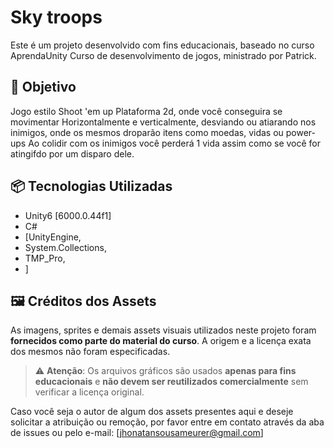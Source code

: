 # Sky troops

Este é um projeto desenvolvido com fins educacionais, baseado no curso AprendaUnity Curso de desenvolvimento de jogos, ministrado por Patrick.

## 🚀 Objetivo
Jogo estilo Shoot 'em up Plataforma 2d, onde você conseguira se movimentar Horizontalmente e verticalmente, 
desviando ou atiarando nos inimigos, onde os mesmos droparão itens como moedas, vidas ou power-ups
Ao colidir com os inimigos você perderá 1 vida assim como se você for atingifdo por um disparo dele.

## 📦 Tecnologias Utilizadas

- Unity6 [6000.0.44f1]
- C#
- [UnityEngine,
- System.Collections,
- TMP_Pro,
- ]

## 🖼️ Créditos dos Assets

As imagens, sprites e demais assets visuais utilizados neste projeto foram **fornecidos como parte do material do curso**. A origem e a licença exata dos mesmos não foram especificadas.

> ⚠️ **Atenção**: Os arquivos gráficos são usados **apenas para fins educacionais** e **não devem ser reutilizados comercialmente** sem verificar a licença original.

Caso você seja o autor de algum dos assets presentes aqui e deseje solicitar a atribuição ou remoção, por favor entre em contato através da aba de issues ou pelo e-mail: [jhonatansousameurer@gmail.com]
